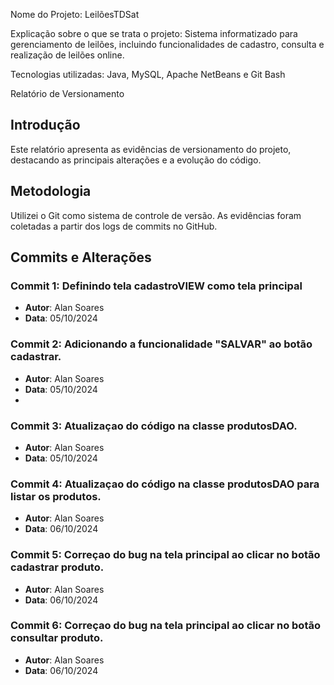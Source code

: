 Nome do Projeto: LeilõesTDSat

Explicação sobre o que se trata o projeto: Sistema informatizado para gerenciamento de leilões, incluindo funcionalidades de cadastro, consulta e realização de leilões online.

Tecnologias utilizadas: Java, MySQL, Apache NetBeans e Git Bash

Relatório de Versionamento

## Introdução
Este relatório apresenta as evidências de versionamento do projeto, destacando as principais alterações e a evolução do código.

## Metodologia
Utilizei o Git como sistema de controle de versão. As evidências foram coletadas a partir dos logs de commits no GitHub.

## Commits e Alterações
### Commit 1: Definindo  tela cadastroVIEW como tela principal
- **Autor**: Alan Soares
- **Data**: 05/10/2024
  
### Commit 2: Adicionando a funcionalidade "SALVAR" ao botão cadastrar.
- **Autor**: Alan Soares
- **Data**: 05/10/2024
- 
### Commit 3: Atualizaçao do código na classe produtosDAO.
- **Autor**: Alan Soares
- **Data**: 05/10/2024

### Commit 4: Atualizaçao do código na classe produtosDAO para listar os produtos.
- **Autor**: Alan Soares
- **Data**: 06/10/2024
  
### Commit 5: Correçao do bug na tela principal ao clicar no botão cadastrar produto.
- **Autor**: Alan Soares
- **Data**: 06/10/2024

### Commit 6: Correçao do bug na tela principal ao clicar no botão consultar produto.
- **Autor**: Alan Soares
- **Data**: 06/10/2024

